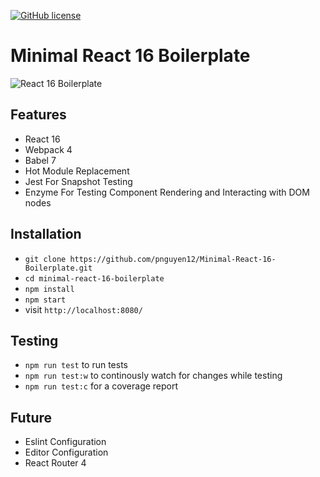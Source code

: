 [![GitHub license](https://img.shields.io/badge/license-MIT-blue.svg)](https://github.com/pnguyen12/Minimal-React-16-Boilerplate/blob/master/LICENSE)

# Minimal React 16 Boilerplate

<img src="https://image.ibb.co/inGKQV/Screen-Shot-2018-11-23-at-6-43-14-PM.png" alt="React 16 Boilerplate" align="center" />

## Features

* React 16
* Webpack 4
* Babel 7
* Hot Module Replacement
* Jest For Snapshot Testing
* Enzyme For Testing Component Rendering and Interacting with DOM nodes

## Installation

* `git clone https://github.com/pnguyen12/Minimal-React-16-Boilerplate.git`
* `cd minimal-react-16-boilerplate`
* `npm install`
* `npm start`
* visit `http://localhost:8080/`

## Testing

* `npm run test` to run tests
* `npm run test:w` to continously watch for changes while testing
* `npm run test:c` for a coverage report

## Future
* Eslint Configuration
* Editor Configuration
* React Router 4
